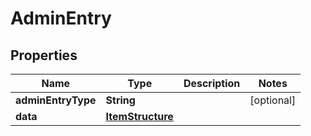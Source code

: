 # AdminEntry

## Properties
Name | Type | Description | Notes
------------ | ------------- | ------------- | -------------
**adminEntryType** | **String** |  |  [optional]
**data** | [**ItemStructure**](ItemStructure.md) |  | 
